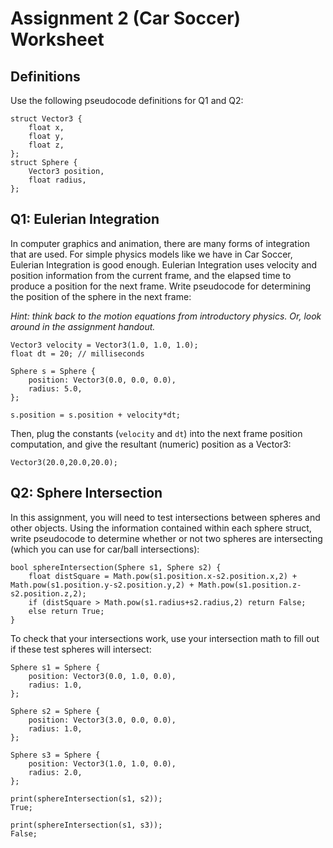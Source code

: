 # Assignment 2 (Car Soccer) Worksheet

## Definitions

Use the following pseudocode definitions for Q1 and Q2:

```
struct Vector3 {
    float x,
    float y,
    float z,
};
struct Sphere {
    Vector3 position,
    float radius,
};
```

## Q1: Eulerian Integration

In computer graphics and animation, there are many forms of integration that
are used. For simple physics models like we have in Car Soccer, Eulerian
Integration is good enough. Eulerian Integration uses velocity and position
information from the current frame, and the elapsed time to produce a position
for the next frame. Write pseudocode for determining the position of the sphere in the
next frame:

*Hint: think back to the motion equations from introductory physics. Or, look
around in the assignment handout.*

```
Vector3 velocity = Vector3(1.0, 1.0, 1.0);
float dt = 20; // milliseconds

Sphere s = Sphere {
    position: Vector3(0.0, 0.0, 0.0),
    radius: 5.0,
};

s.position = s.position + velocity*dt;
```

Then, plug the constants (`velocity` and `dt`) into the next frame position computation, and give the resultant (numeric) position as a Vector3:

```
Vector3(20.0,20.0,20.0);
```


## Q2: Sphere Intersection

In this assignment, you will need to test intersections between spheres and
other objects. Using the information contained within each sphere struct,
write pseudocode to determine whether or not two spheres are intersecting
(which you can use for car/ball intersections):

```
bool sphereIntersection(Sphere s1, Sphere s2) {
    float distSquare = Math.pow(s1.position.x-s2.position.x,2) + Math.pow(s1.position.y-s2.position.y,2) + Math.pow(s1.position.z-s2.position.z,2);
    if (distSquare > Math.pow(s1.radius+s2.radius,2) return False;
    else return True;
}
```

To check that your intersections work, use your intersection math to fill out
if these test spheres will intersect:

```
Sphere s1 = Sphere {
    position: Vector3(0.0, 1.0, 0.0),
    radius: 1.0,
};

Sphere s2 = Sphere {
    position: Vector3(3.0, 0.0, 0.0),
    radius: 1.0,
};

Sphere s3 = Sphere {
    position: Vector3(1.0, 1.0, 0.0),
    radius: 2.0,
};

print(sphereIntersection(s1, s2));
True;

print(sphereIntersection(s1, s3));
False;
```
